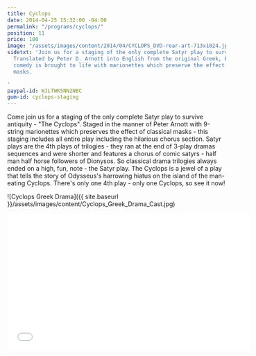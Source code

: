 ```yaml
---
title: Cyclops
date: 2014-04-25 15:32:00 -04:00
permalink: "/programs/cyclops/"
position: 11
price: 100
image: "/assets/images/content/2014/04/CYCLOPS_DVD-rear-art-713x1024.jpg"
sidetxt: 'Join us for a staging of the only complete Satyr play to survive antiquity.
  Translated by Peter D. Arnott into English from the original Greek, Euripides ludicrous
  comedy is brought to life with marionettes which preserve the effect of classical
  masks.

'
paypal-id: WJLTWK5NN2NBC
gum-id: cyclops-staging
---
```


Come join us for a staging of the only complete Satyr play to survive antiquity - "The Cyclops". Staged in the manner of Peter Arnott with 9-string marionettes which preserves the effect of classical masks - this staging includes all entire play including the hilarious chorus section.  Satyr plays are the 4th plays of trilogies - they ran at the end of 3-play dramas sequences and were shorter and features a chorus of comic satyrs - half man half horse followers of Dionysos. So classical drama trilogies always ended on a high, fun, note - the Satyr play. The Cyclops is a jewel of a play that tells the story of Odysseus's harrowing hiatus on the island of the man-eating Cyclops.  There's only one 4th play - only one Cyclops, so see it now!

!\[Cyclops Greek Drama\]({{ site.baseurl }}/assets/images/content/Cyclops_Greek_Drama_Cast.jpg)

<iframe src="//www.youtube.com/embed/NUMJQ9ILtr4?rel=0&modestbranding=1&autohide=1" class="yt" width="560" height="315" frameborder="0" allowfullscreen="allowfullscreen"></iframe>